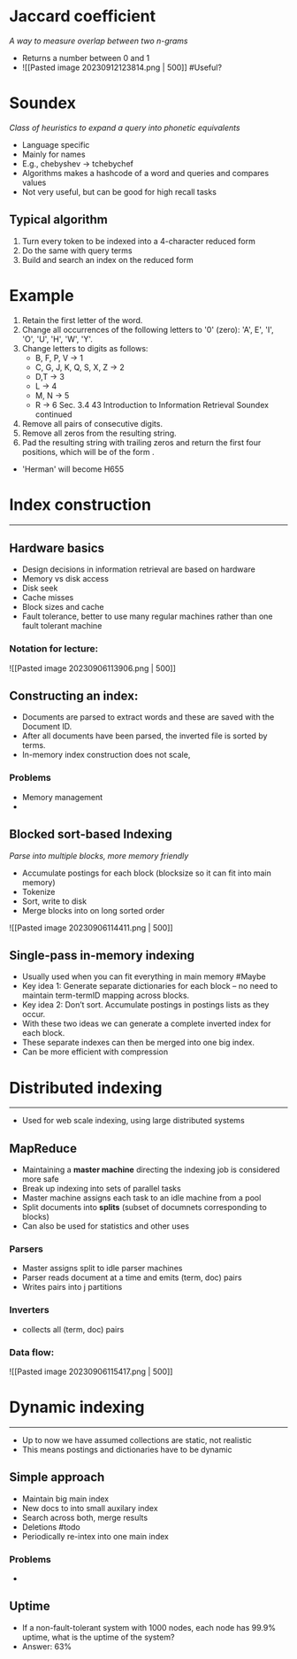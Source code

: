


# Jaccard coefficient
*A way to measure overlap between two n-grams*

* Returns a number between 0 and 1
* ![[Pasted image 20230912123814.png | 500]]
#Useful?

# Soundex
_Class of heuristics to expand a query into phonetic equivalents_

* Language specific 
* Mainly for names 
* E.g., chebyshev → tchebychef
* Algorithms makes a hashcode of a word and queries and compares values
* Not very useful, but can be good for high recall tasks

## Typical algorithm
1. Turn every token to be indexed into a 4-character reduced form 
2. Do the same with query terms 
3. Build and search an index on the reduced form


# Example
1. Retain the first letter of the word. 
2. Change all occurrences of the following letters to '0' (zero): 'A', E', 'I', 'O', 'U', 'H', 'W', 'Y'. 
3. Change letters to digits as follows: 
	* B, F, P, V → 1 
	* C, G, J, K, Q, S, X, Z → 2 
	* D,T → 3 
	* L → 4 
	* M, N → 5 
	* R → 6 Sec. 3.4 43 Introduction to Information Retrieval Soundex continued 
4. Remove all pairs of consecutive digits. 
5. Remove all zeros from the resulting string. 
6. Pad the resulting string with trailing zeros and return the first four positions, which will be of the form .
* 'Herman' will become H655

# Index construction
---
## Hardware basics
* Design decisions in information retrieval are based on hardware
* Memory vs disk access
* Disk seek
* Cache misses
* Block sizes and cache
* Fault tolerance, better to use many regular machines rather than one fault tolerant machine

### Notation for lecture:
![[Pasted image 20230906113906.png | 500]]

## Constructing an index:

* Documents are parsed to extract words and these are saved with the Document ID.
* After all documents have been parsed, the inverted file is sorted by terms.
* In-memory index construction does not scale, 

### Problems
* Memory management
* 

## Blocked sort-based Indexing
_Parse into multiple blocks, more memory friendly_

* Accumulate postings for each block (blocksize so it can fit into main memory)
* Tokenize
* Sort, write to disk
* Merge blocks into on long sorted order

![[Pasted image 20230906114411.png | 500]]


## Single-pass in-memory indexing

* Usually used when you can fit everything in main memory #Maybe
* Key idea 1: Generate separate dictionaries for each block – no need to maintain term-termID mapping across blocks. 
* Key idea 2: Don’t sort. Accumulate postings in postings lists as they occur. 
* With these two ideas we can generate a complete inverted index for each block. 
* These separate indexes can then be merged into one big index.
* Can be more efficient with compression


# Distributed indexing
---
*  Used for web scale indexing, using large distributed systems

## MapReduce

* Maintaining a **master machine**  directing the indexing job is considered more safe
* Break up indexing into sets of parallel tasks
* Master machine assigns each task to an idle machine from a pool
* Split documents into **splits** (subset of documnets corresponding to blocks)
* Can also be used for statistics and other uses

### Parsers
* Master assigns split to idle parser machines
* Parser reads document at a time and emits (term, doc) pairs
* Writes pairs into j partitions

### Inverters
* collects all (term, doc) pairs


### Data flow:

![[Pasted image 20230906115417.png | 500]]



# Dynamic indexing
---
* Up to now we have assumed collections are static, not realistic
* This means postings and dictionaries have to be dynamic


## Simple approach
* Maintain big main index
* New docs to into small auxilary index
* Search across both, merge results
* Deletions #todo
* Periodically re-intex into one main index

### Problems
* 


## Uptime
* If a non-fault-tolerant system with 1000 nodes, each node has 99.9% uptime, what is the uptime of the system? 
* Answer: 63%


